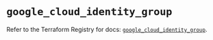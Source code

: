 # `google_cloud_identity_group`

Refer to the Terraform Registry for docs: [`google_cloud_identity_group`](https://registry.terraform.io/providers/hashicorp/google/5.35.0/docs/resources/cloud_identity_group).
